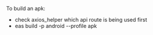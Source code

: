 To build an apk:
- check axios_helper which api route is being used first
- eas build -p android --profile apk
